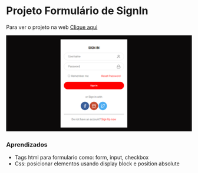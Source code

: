 # Projeto Formulário de SignIn

Para ver o projeto na web [Clique aqui](https://gusfavo.github.io/signinform/)

![Projeto Preview](https://github.com/gusfavo/signinform/blob/main/assets/imagemsignin.png?raw=true)

### Aprendizados
- Tags html para formulario como: form, input, checkbox
- Css: posicionar elementos usando display block e position absolute
